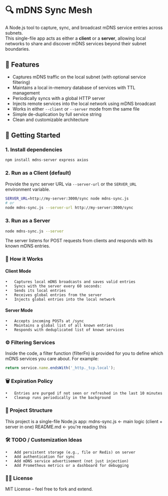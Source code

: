 # 🔍 mDNS Sync Mesh

A Node.js tool to capture, sync, and broadcast mDNS service entries across subnets.  
This single-file app acts as either a **client** or a **server**, allowing local networks to share and discover mDNS services beyond their subnet boundaries.

## 🧠 Features

- Captures mDNS traffic on the local subnet (with optional service filtering)
- Maintains a local in-memory database of services with TTL management
- Periodically syncs with a global HTTP server
- Injects remote services into the local network using mDNS broadcast
- Works in either `--client` or `--server` mode from the same file
- Simple de-duplication by full service string
- Clean and customizable architecture

## 🚀 Getting Started

### 1. Install dependencies

```bash
npm install mdns-server express axios
```

### 2. Run as a Client (default)
Provide the sync server URL via `--server-url` or the `SERVER_URL` environment variable.
```bash
SERVER_URL=http://my-server:3000/sync node mdns-sync.js
# or
node mdns-sync.js --server-url http://my-server:3000/sync
```

### 3. Run as a Server
```bash
node mdns-sync.js --server
```
The server listens for POST requests from clients and responds with its known mDNS entries.

### 🧩 How it Works

#### Client Mode
	•	Captures local mDNS broadcasts and saves valid entries
	•	Syncs with the server every 60 seconds:
	•	Sends its local entries
	•	Receives global entries from the server
	•	Injects global entries into the local network

#### Server Mode
	•	Accepts incoming POSTs at /sync
	•	Maintains a global list of all known entries
	•	Responds with deduplicated list of known services


### ⚙️ Filtering Services

Inside the code, a filter function (filterFn) is provided for you to define which mDNS services you care about.
For example:
```js
return service.name.endsWith('_http._tcp.local');
```

### 🗑️ Expiration Policy
	•	Entries are purged if not seen or refreshed in the last 10 minutes
	•	Cleanup runs periodically in the background

### 📁 Project Structure

This project is a single-file Node.js app:
mdns-sync.js  ← main logic (client + server in one)
README.md     ← you're reading this

### 🛠 TODO / Customization Ideas
	•	Add persistent storage (e.g., file or Redis) on server
	•	Add authentication for sync
	•	Add mDNS service advertisement (not just injection)
	•	Add Prometheus metrics or a dashboard for debugging

### 🧑‍💻 License

MIT License – feel free to fork and extend.
